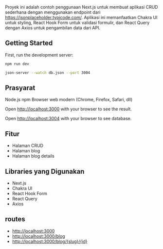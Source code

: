 Proyek ini adalah contoh penggunaan Next.js untuk membuat aplikasi CRUD sederhana dengan menggunakan endpoint dari https://jsonplaceholder.typicode.com/. Aplikasi ini memanfaatkan Chakra UI untuk styling, React Hook Form untuk validasi formulir, dan React Query dengan Axios untuk pengambilan data dari API.

## Getting Started

First, run the development server:

```bash
npm run dev
```

```bash
json-server --watch db.json --port 3004
```

## Prasyarat
Node.js
npm
Browser web modern (Chrome, Firefox, Safari, dll)

Open [http://localhost:3000](http://localhost:3000) with your browser to see the result.

Open [http://localhost:3004](http://localhost:3004) with your browser to see database.

## Fitur
* Halaman CRUD
* Halaman blog
* Halaman blog details

## Libraries yang Digunakan
* Next.js
* Chakra UI
* React Hook Form
* React Query
* Axios

## routes
* [http://localhost:3000](http://localhost:3000)
* [http://localhost:3000/blog](http://localhost:3000/blog)
* [http://localhost:3000/blog/{slug}/{id}](http://localhost:3000/{slug}/{id})
